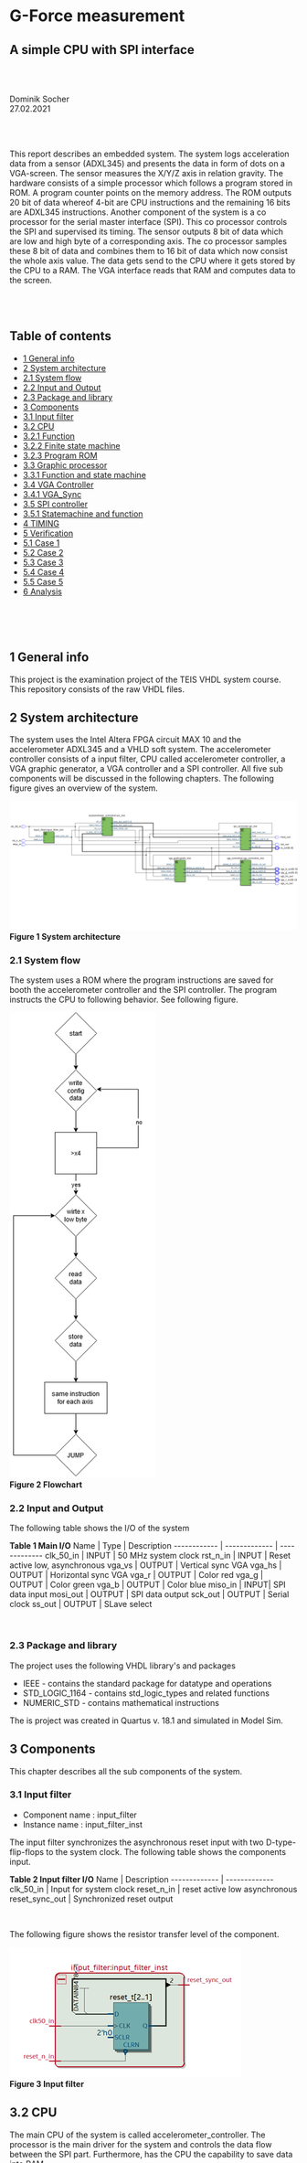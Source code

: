 <br>
<br>
<br>
<br>
<br>
<br>
<br>
<br>

# G-Force measurement
## A simple CPU with SPI interface

<br>
<br>

 Dominik Socher  
 27.02.2021  

<br>
<br>

This report describes an embedded system. The system logs acceleration data from a sensor (ADXL345) and presents the data in form of dots on a VGA-screen. The sensor measures the X/Y/Z axis in relation gravity. The hardware consists of a simple processor which follows a program stored in ROM. A program counter points on the memory address. The ROM outputs 20 bit of data whereof  4-bit are CPU instructions and the remaining 16 bits are ADXL345 instructions. Another component of the system is a co processor for the serial master interface (SPI). This co processor controls the SPI and supervised its timing. The sensor outputs 8 bit of data which are low and high byte of a corresponding axis. The co processor samples these 8 bit of data and combines them to 16 bit of data which now consist the whole axis value. The data gets send to the CPU where it gets stored by the CPU to a RAM. The VGA interface reads that RAM and computes data to the screen.

<br>
<br>

## Table of contents
* [1 General info](#1-general-info)
* [2 System architecture](#2-system-architecture)
* [2.1 System flow](#2.1-system-flow)
* [2.2 Input and Output](#2.2-input-and-output)
* [2.3 Package and library](#2.3-package-and-library)
* [3 Components](#3-components)
* [3.1 Input filter](#3.1-input-filter)
* [3.2 CPU](#3.2-CPU)
* [3.2.1 Function](#3.2.1-function)
* [3.2.2 Finite state machine](#3.2.2-finite-state-machine)
* [3.2.3 Program ROM](#3.2.3-program-rom)
* [3.3 Graphic processor](#3.3-graphic-processor)
* [3.3.1 Function and state machine](#3.3.1-function-and-state-machine)
* [3.4 VGA Controller](#3.4-vga-controller)
* [3.4.1 VGA_Sync](#3.4.1-vga_sync)
* [3.5 SPI controller](#3.5-spi-controller)
* [3.5.1 Statemachine and function](#3.5.1-statemachine-and-function)
* [4 TIMING](#4-TIMING)
* [5 Verification](#5-verification)
* [5.1 Case 1](#5.1-case-1)
* [5.2 Case 2](#5.2-case-2)
* [5.3 Case 3](#5.3-case-3)
* [5.4 Case 4](#5.4-case-4)
* [5.5 Case 5](#5.5-case-5)
* [6 Analysis](#6-analysis)

<br>
<br>
<br>

## 1 General info
This project is the examination project of the TEIS VHDL system course. 
This repository consists of the raw VHDL files.


## 2 System architecture
The system uses the Intel Altera FPGA circuit MAX 10 and the accelerometer ADXL345 and a VHLD soft system.
The accelerometer controller consists of a input filter, CPU called accelerometer controller, a VGA graphic generator, a VGA controller and a SPI controller. All five sub components will be discussed in the following chapters. The following figure gives an overview of the system.


![System Top](system_top.png "System Top")  
**Figure 1 System architecture**  

### 2.1 System flow
The system uses a ROM where the program instructions are saved for booth the accelerometer controller and the SPI controller. The program instructs the CPU to following behavior. See following figure.

![alt text](flowchart.png "Flow chart")  
**Figure 2 Flowchart**  

### 2.2 Input and Output
The following table shows the I/O of the system    

**Table 1 Main I/O**
Name | Type | Description
------------ | ------------- | -------------
clk_50_in | INPUT | 50 MHz system clock
rst_n_in | INPUT | Reset active low, asynchronous 
vga_vs | OUTPUT | Vertical sync VGA
vga_hs | OUTPUT | Horizontal sync VGA
vga_r | OUTPUT | Color red
vga_g | OUTPUT | Color green
vga_b | OUTPUT | Color blue
miso_in | INPUT| SPI data input 
mosi_out | OUTPUT | SPI data output
sck_out | OUTPUT | Serial clock
ss_out | OUTPUT | SLave select

<br>

### 2.3 Package and library
The project uses the following VHDL library's and packages

* IEEE - contains the standard package for datatype and operations
* STD_LOGIC_1164 - contains std_logic_types and related functions
* NUMERIC_STD - contains mathematical instructions

The is project was created in Quartus v. 18.1 and simulated in Model Sim.

## 3 Components
This chapter describes all the sub components of the system.

### 3.1 Input filter
* Component name : input_filter
* Instance name : input_filter_inst

The input filter synchronizes the asynchronous reset input with two D-type-flip-flops to the system clock. The following table shows the components input.  

**Table 2 Input filter I/O**
Name           | Description
-------------  | -------------
clk_50_in      | Input for system clock
reset_n_in     | reset active low asynchronous
reset_sync_out | Synchronized reset output

<br>

The following figure shows the resistor transfer level of the component.  

![alt text](input_filter.png "RTL input filter")  
**Figure 3 Input filter**

## 3.2 CPU
The main CPU of the system is called accelerometer_controller. The processor is the main driver for the system and controls the data flow between the SPI part. Furthermore, has the CPU the capability to save data into RAM.

* Component name : accelerometer_controller
* Instance name : acc_inst

The following table shows the components I/O. 
<br>

**Table 3 CPU I/O**

Name           | Description
-------------  | -------------
clk_in         | Input for system clock
rst_n_in       | reset active low 
data_bus_out   | 16-bit data instruction
data_ram_out   | RAM data output
data_ready_out | Ready flag to SPI
hold main_in   | Stall signal for CPU
rx_data_in     | Data input from SPI

<br>

The following figure shows the RTL of the CPU

![alt text](cpu.png "RTL CPU")  
**Figure 4 RTL CPU**  

#### 3.2.1 Function
The Cpu is clock via the system clock. The finite state machine can execute five assembler instructions.

* NOP
* READ
* WRITE
* STORE
* JUMP

It uses a program pointer to point at given address data in the ROM. A instructions is stored in ROM.
Data which is getting read stores in a RAM via the STORE instruction.
READ means the CPU is latching ingoing data. The WRITE instruction writes instructions out to the SPI component. NOP is no operation.

The processor works in three or four phases (see following figure). The first phase is the fetch phase in which the next instructions is getting fetched from the ROM. The phase is divided to four clock cycles to prevent data loss. In the first cycle the program counter gets allocated to the ROM address. Cycle two eventually clears flags. In cycle three and four the instructions are getting assigned. 
The next phase is the decode phase in which the CPU checks what to execute. The phase is divided into two cycles to prevent data loss. The first cycle increments the program counter and the second one decodes which assembler instruction to execute.
The next phase is the execution phase in which the assembler instruction is getting executed.  

![alt text](processor.png "Mode of operation")  
**Figure 5 Mode of operation**  

### 3.2.2 Finite state machine
The processor consists of 13 states total. The next figure gives an overview of the transitions.  

![alt text](fsm.png "Finite state machine")  
**Figure 6 Finite state machine**  

* Fetch 1
If hold_main_in low the state allocates the program counter to the address bus. If high the processor executes NOP.
* Fetch 2
Clearing of flags write_flag and data_ready.
* Fetch 3
Allocate bit 3 to 0 from ROM data bus to the instruction register.
* Fetch 4
Allocate bit 19 to 4 from ROM data bus to data register.
* Decode 1
Increment program counter.
* Decode 2
Decoding instruction register and execute the corresponding assembler. Instruction
* Execute NOP
No operation -> back to fetch 1.
* Execute write
Write data fom data register to output port.
* Execute read
Read incoming data and latch it to RAM data bus.
* Execute store
Transition to store 1 state
* Store 1
Increment RAM address bus by one and set write enable bit.
* Store 2
Reset write enable bit.
* Execute jump
Jump to address register six.
<br>

### 3.2.3 Program ROM
The instructions and the data that the CPU executes och sends are stored inside a ROM. The first instruction is empty data send to the SPI unit to ensure SPI timing protocol. The following table gives an overview of the memory content. The content is in hexadecimal.  
<br>

**Table 3 Program code**
Address  | Machine code | Instruction | Assembler code | Data | ADXL345
------  | --------- | --------- | --------- | --------- | --------- |
0 | 00001 | 1 | WRITE | 0000 | -
1 | 2d0b1 | 1 | WRITE | 2d0b | Power control
2 | 2c0f1 | 1 | WRITE | 2c0f | BW rate
3 | 31ac1 | 1 | WRITE | 31ac1 | Data format
4 | b2001 | 1 | WRITE | b2001 | X low byte
5 | 00002 | 2 | READ | 0000 | -
6 | 00003 | 3 | STORE | 0000 | -
7 | b3001 | 1 | WRITE | b300 | X high byte
8 | 00002 | 2 | READ | 0000 | -
9 | 00003 | 3 | STORE | 0000 | -
10 | b4001 | 1 | WRITE | b400 | Y low byte
11 | 00002 | 2 | READ | 0000 | -
12 | 00003 | 3 | STORE | 0000 | -
13 | b5001 | 1 | WRITE | 0000 | Y high byte
14 | 00002 | 2 | READ | 0000 | -
15 | 00003 | 3 | STORE | 0000 | -
16 | b6001 | 1 | WRITE | b600| Z low byte
17 | 00002 | 2 | READ | 0000 | -
18 | 00003 | 3 | STORE | 0000 | -
19 | b7001 | 1 | WRITE | b700| Z high byte
20 | 00002 | 2 | READ | 0000 | -
21 | 00003 | 3 | STORE | 0000 | -
22 | 00004 | 4 | JUMP | 0000| -
<br>

## 3.3 Graphic processor
* Component name : vga_grafic
* Instance name : grafic_inst

The following table shows the components I/O  

**Table 4 Graphic processor I/O**
Name           | Description
-------------  | -------------
clk_in         | Input for system clock
rst_n_in       | reset active low 
data_cpu_in   | 16-bit data input for pixel data
we_b_out | write enable to video ram
data_b_out | data to video ram
adress_b_out | address bus to video ram
display_on_in | display time vga
<br>

### 3.3.1 Function and state machine
The component calculates the actual x/y/z position. The state machine processes the data and sends it as a 3-bit vector in combination with the video RAM address to the VGA controller. The state machine is a simple machine which is getting initialized by the data ready signal from the main CPU. The following figure shows the state machine.  

![alt text](fsmvideo.png "Finite state machine")  
**Figure 7 Finite state machine**  

* IDLE 
wait for ready signal
* GRAPHIC
send pixel data to vga controller. 
* DELAY
delay state
* CLEAR
clear screen

## 3.4 VGA Controller
* Component name : vga_controller
* Instance name : vga_controller_inst

The VGA controller consists of three sub components 
* PLL 25 MHZ
* dual port RAM
* vga_sync

The following figure shows the VGA controller.

![alt text](vga_controller.png "VGA controller")  
**Figure 8 VGA-controller**  

### 3.4.1 VGA_Sync
* Component name : vga_sync
* Instance name : vga_sync_inst

The component reads pixel data from the RAM and prints it out to the screen. Below is the code that describes the behavior of the component

```
LIBRARY ieee;
USE ieee.std_logic_1164.ALL;
USE ieee.numeric_std.ALL;

ENTITY vga_sync IS
    GENERIC (
        --horizontal timing 
        h_pixel_g         : INTEGER := 640;
        h_frontporch_g    : INTEGER := 16;
        h_sync_g          : INTEGER := 96;
        h_backporch_g     : INTEGER := 48;
        --vertikal timing
        v_pixel_g         : INTEGER := 480;
        v_frontporch_g    : INTEGER := 10;
        v_sync_g          : INTEGER := 2;
        v_backporch_g     : INTEGER := 33;
        --rgb data width
        colorwidth_g      : INTEGER := 4;
        --adress width
        addrwidth_g       : INTEGER := 17
    );
    PORT (
        clk25_in          : IN STD_LOGIC;
        reset_n_in        : IN STD_LOGIC;
        data_in           : IN STD_LOGIC_VECTOR (2 DOWNTO 0);
        vga_vs_out        : OUT STD_LOGIC;
        vga_hs_out        : OUT STD_LOGIC;
        vga_r_out         : OUT STD_LOGIC_VECTOR (colorwidth_g - 1 DOWNTO 0);
        vga_g_out         : OUT STD_LOGIC_VECTOR (colorwidth_g - 1 DOWNTO 0);
        vga_b_out         : OUT STD_LOGIC_VECTOR (colorwidth_g - 1 DOWNTO 0);
        adress_out        : OUT STD_LOGIC_VECTOR (addrwidth_g - 1 DOWNTO 0);
        display_on_out    : OUT STD_LOGIC
    );
END vga_sync;

ARCHITECTURE rtl OF vga_sync IS

    CONSTANT x_period_c       : INTEGER := h_pixel_g + h_frontporch_g +  h_sync_g + h_backporch_g; -- max. number x axis
    CONSTANT y_period_c       : INTEGER := v_pixel_g + v_frontporch_g + v_sync_g + v_backporch_g; -- max. number y axis
    CONSTANT hs_out_value_1_c : INTEGER := h_pixel_g + h_frontporch_g;
    CONSTANT hs_out_value_2_c : INTEGER := h_pixel_g + h_frontporch_g + h_backporch_g - 1;
    CONSTANT vs_out_value_1_c : INTEGER := v_pixel_g + v_frontporch_g;
    CONSTANT vs_out_value_2_C : INTEGER := v_pixel_g + v_frontporch_g + v_backporch_g;

    SIGNAL counter_x_s : INTEGER RANGE 0 TO x_period_c - 1 := 0;
    SIGNAL counter_y_s : INTEGER RANGE 0 TO y_period_c - 1 := 0;

BEGIN
    --Counter process -------------------------
    PROCESS (clk25_in, reset_n_in)
    BEGIN
        IF (reset_n_in = '0') THEN
            -- clear counter signals
            counter_x_s <= 0;
            counter_y_s <= 0;
        ELSIF rising_edge(clk25_in) THEN
            -- x_counter
            IF (counter_x_s >= x_period_c - 1) THEN --x_period clk cycle for x
                counter_x_s <= 0;
                -- y_counter
                IF (counter_y_s = y_period_c - 1) THEN --y_period clk cycle for y
                    counter_y_s <= 0;
                ELSE
                    counter_y_s <= counter_y_s + 1; -- increment y axis
                END IF;
            ELSE
                counter_x_s <= counter_x_s + 1; -- increment x axis
            END IF;
        END IF;
    END PROCESS;

    --Sync pulses ----------------------------------------
    vga_hs_out <= '0' WHEN ((counter_x_s >= hs_out_value_1_c) AND (counter_x_s <= hs_out_value_2_c)) ELSE
        '1';
    vga_vs_out <= '1' WHEN ((counter_y_s > vs_out_value_1_c) AND (counter_y_s <= vs_out_value_2_C)) ELSE
        '0';

    --Display time
    display_on_out <= '1' WHEN (counter_x_s < h_pixel_g) OR (counter_y_s < v_pixel_g) ELSE
        '0';

    --address out--calculation for 320*240-----------------
    adress_out <= STD_LOGIC_VECTOR(to_unsigned(counter_y_s/2 * 320 + counter_x_s/2, adress_out'length));
    --RGB signals out -------------------------------------
    vga_r_out <= "1" WHEN data_in = "001" ELSE
        (OTHERS => '0');
    vga_g_out <= "1" WHEN data_in = "010" ELSE
        (OTHERS => '0');
    vga_b_out <= "1" WHEN data_in = "100" ELSE
        (OTHERS => '0');
END rtl;
```
<br>

## 3.5 SPI controller
* Component name : spi_controller
* Instance name : spi_controller_inst
 
 The SPI controller consist of a SPI master and a co processor. The SPI master is an IP by [DIGIKEY](https://www.digikey.com/eewiki/pages/viewpage.action?pageId=4096096)

The following table gives an overview of the I/O  

**Table 5 SPI-Controller I/O**
Name           | Description
-------------  | -------------
clk_in | system clock
rst_n_in | reset active low
data_bus_in | 16 bit data input
miso | master in slave out
data_ready_in | data ready signal
sclk | serial clock
ss | slave select
mosi | master out slave in
hold_main_out | stall main cpu
rx_data_out | caputred miso data

<br>

### 3.5.1 State machine and function
![alt text](fsmspi.png "Finite state machine")  
**Figure 9 Finite state machine**  

The state machine processes SPI data and controls the system so the SPI master can stay inside SPI timing parameters. Furthermore, guards the machine the spi master.  

* IDLE 
After the reset increments a counter to give the spi master time to get ready. If there is ny data from the CPU the machine transits to TRANSMIT
* Transmit
In this state the SPI master gets activated and set to continuos mode. The main processor gets paused. IF the master is not active data is getting send to the master.
* RECEIVE
The state fill the rx buffer first low byte then high byte to get valid data. The ADXL345 sends data in two clock cycles each 8 bit wide.
* OUTPUT
16-bit data writes to the output port
* FINISH
When in this state the machine succeeded transmit 16 bit of data to the cpu
* BREAK
Pause of 200 ns between transactions
	
## 4 TIMING
The timing got verified with the following sdc code

```
#sdc file acceleration_probe
#take care of time uncertainty
derive_clock_uncertainty

#system clock 50 MHz
create_clock -name clk_50_in -period 20.000 [get_ports {clk_50_in}]
#vga clock 25 MHz
derive_pll_clocks -create_base_clocks

#set min max time for inputs
set_input_delay -clock { clk_50_in } -min 0.7 [get_ports {rst_n_in}]
set_input_delay -clock { clk_50_in } -max 3.15 [get_ports {rst_n_in}]

set_input_delay -clock { clk_50_in } -min 0.7 [get_ports {miso_in}]
set_input_delay -clock { clk_50_in } -max 3.15 [get_ports {miso_in}]

#min max time for outputs

set_output_delay -clock { clk_50_in } -min 1 [get_ports {vga_b_out[0] vga_g_out[0] vga_hs_out vga_r_out[0] vga_vs_out}]
set_output_delay -clock { clk_50_in } -max 2.05 [get_ports {vga_b_out[0] vga_g_out[0] vga_hs_out vga_r_out[0] vga_vs_out}]

set_output_delay -clock { clk_50_in } -min 1 [get_ports {mosi_out sck_out ss_out[0]}]
set_output_delay -clock { clk_50_in } -max 2.05 [get_ports {mosi_out sck_out ss_out[0]}]
```
The system passed the timing test. The following tables show the worst slack/hold times.  

**Table 6 Setup time**
Setup time | SLACK
------ | ------
clk_50 | 8.937
vga_clk | 32.048
<br>


**Table 7 Hold time**
Hold time | SLACK
------ | ------
clk_50 | 0.242
vga_clk | 0.570
<br>

## 5 Verification

The test protocol is presented in the following table. The system passed all tests. To simulate MISO data this test stimulus is used.

```
	MISO_TEST : process(sck_out)
	variable MISO_TEST : std_logic_vector(15 downto 0) := x"AABB";
	variable i : integer := 15;
	begin
		if rising_edge(sck_out) THEN
			miso_in <= MISO_TEST(i);
			i := i -1;
			if i = 0 THEN
				i := 15;
			end if;
		end if;
	end process MISO_TEST;
```  
<br>

**Table 8 Test protocol**
Case | Description | Acceptance | Verification
------ | ------ | ------ | ------ 
1 | reset 1 to 0 | reset system | yes
2 | hold main = 1 | execute nop | yes
3 | New data to SPI | transition data ready -> new data latches in | yes
4 | MISO test stimulus | MISO data should pulse | yes
5 | Send data when 16-bit full | Buffer fills in two clock cycles | yes
<br>

### 5.1 Case 1
The following figure shows the passed test. After reset low the system got reset.  

![alt text](case1.png "Case 1")  
**Figure 10 Case 1**  

### 5.2 Case 2
In case 2 the cpu executes NOP as long as hold_main is high. See figures

![alt text](case21.png "Case 2.1")  
**Figure 11 Case 2.1**  

![alt text](case22.png "Case 2.2")  
**Figure 12 Case 2.2**  

### 5.3 Case 3
The following figure shows that new data laches into the data bus when data ready is high.  

![alt text](case3.png "Case 3")  
**Figure 13 Case 3**  

### 5.4 Case 4
The test stimulus for MISO should pulse during a transaction. See following figure.  

![alt text](case4.png "Case 4")  
**Figure 14 Case 4**  

### 5.5 Case 5
When the rx buffer holds 16-bit of data the data gets send.  

![alt text](case5.png "Case 5")  
**Figure 15 Case 5**  

## 6 Analysis

The whole system is downloadable to the MAX 10 FPGA circuit. The table below gives detailed information about the resources.  

**Table 9 System resources**
Resource | Amount
------ | ------
logical element | 617 / 49,760 (1%)
register | 315
pins | 11 / 360 (3%)
memory bits | 204544 / 1677312 (12%)
PLL | 1 / 4 (25%)
total effect | 161-13 mW

<br>
